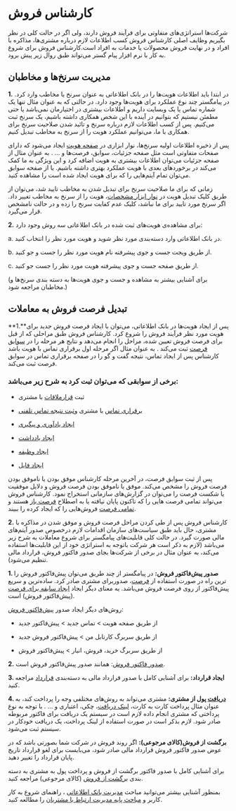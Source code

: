 # کارشناس فروش  

شرکت‌ها استراتژی‌های متفاوتی برای فرآیند فروش دارند، ولی اگر در حالت کلی در نظر بگیریم وظایف اصلی کارشناس فروش کسب اطلاعات لازم درباره مشتری‌ها، مذاکره با افراد و در نهایت فروش محصولات یا خدمات به افراد است.کارشناس فروش برای شروع به کار با نرم افزار پیام گستر می‌تواند طبق روال زیر پیش برود.

## مدیریت سرنخ‌ها و مخاطبان


**1.** در ابتدا باید اطلاعات هویت‌ها را در بانک اطلاعاتی به عنوان سرنخ یا مخاطب وارد کرد. در پیامگستر چند نوع عملکرد برای هویت‌ها وجود دارد. در حالتی که به عنوان مثال تنها یک شماره تماس یا یک وبسایت داریم و اطلاعات بیشتری در اختیارمان نمی‌باشد یا حتی مطمئن نیستیم که بتوانیم در آینده با این شخص همکاری داشته باشیم، یک سرنخ ثبت می‌کنیم. پس از کسب اطلاعات لازم درباره سرنخ و تائید شدن صلاحیت سرنخ برای همکاری با ما، می‌توانیم عملکرد هویت را از سرنخ به مخاطب تبدیل کنیم.

پس از ذخیره اطلاعات اولیه سرنخ‌ها، نوار ابزاری در [صفحه هویت](https://github.com/1stco/PayamGostarDocs/blob/master/help2.5.4/Integrated-bank/Database/General-specifications/General-specifications.md) ایجاد می‌شود که دارای صفحات متفاوتی است مثل صفحه جزئیات، سوابق، فرصت‌ها و ... . به عنوان مثال از صفحه جزئیات می‌توان اطلاعات بیشتری به هویت اضافه کرد و این ویژگی به ما کمک می‌کند در برخوردهای بعدی با هویت عملکرد بهتری داشته باشیم. یا از صفحه سوابق می‌توان تمام آیتم‌هایی را که برای هویت ایجاد شده است را مشاهده کنید.

زمانی که برای ما صلاحیت سرنخ برای تبدیل شدن به مخاطب تایید شد، می‌توان از طریق کلیک تبدیل هویت در [نوار ابزار مشخصات](https://github.com/1stco/PayamGostarDocs/blob/master/help2.5.4/Integrated-bank/Database/General-specifications/Specifications-toolbar/Specifications-toolbar.md)، هویت را از سرنخ به مخاطب تغییر داد. اگر سرنخ مورد تایید برای ما نباشد، کلیک عدم کفایت سرنخ را زده و در حالت نامشخص قرار می‌گیرد.

**2.** برای مشاهده‌ی هویت‌های ثبت شده در بانک اطلاعاتی سه روش وجود دارد:

a. در بانک اطلاعاتی وارد دسته‌بندی مورد نظر شوید و هویت مورد نظر را انتخاب کنید.

b. از طریق ویجت جست و جوی پیشرفته نام هویت مورد نظر را جست و جو کنید. 

c. از طریق صفحه جست و جوی پیشرفته هویت مورد نظر را جست جو کنید.

(برای آشنایی بیشتر به مشاهده و جست و جوی هویت‌ها به دسته بندی سرنخ‌‌ها و مخاطبان مراجعه شود.)

## تبدیل فرصت فروش به معاملات

**1.**پس از ایجاد هویت‌ها در بانک اطلاعاتی، می‌توان با ایجاد فرصت فروش جدید برای هویت‌ مورد نظر فرآیند فروش را شروع کرد. کارشناس فروش طبق مراحلی که از قبل برای فرصت فروش تعیین شده، مراحل را انجام می‌دهد و نتایج هر مرحله را در [سوابق فرصت](https://github.com/1stco/PayamGostarDocs/blob/master/help2.5.4/Integrated-bank/Database/Opportunities/Opportunities.md) ثبت می‌کند . به عنوان مثال اگر مرحله اول برقراری تماس با هویت باشد کارشناس پس از ایجاد تماس، نتیجه گفت و گو را در صفحه برقراری تماس در سوابق فرصت ثبت می‌کند.

### برخی از  سوابقی که می‌توان ثبت کرد به شرح زیر می‌باشد:

-	ثبت [قرارملاقات](https://github.com/1stco/PayamGostarDocs/blob/master/help2.5.4/Integrated-bank/Database/Records/new-appointment/new-appointment.md) با مشتری 

-	[برقراری تماس](https://github.com/1stco/PayamGostarDocs/blob/master/help2.5.4/Integrated-bank/Database/calls-h/Click-to-call.md) با مشتری و[ثبت نتیجه تماس تلفنی](https://github.com/1stco/PayamGostarDocs/blob/master/help2.5.4/Integrated-bank/Database/Records/New-phone-call/New-phone-call.md) 

-	[ایجاد یادآوری و پیگیری](https://github.com/1stco/PayamGostarDocs/blob/master/help2.5.4/Integrated-bank/Database/General-specifications/Reminder-and-follow-up/Reminder-and-follow-up.md) 

-	[ایجاد یادداشت](https://github.com/1stco/PayamGostarDocs/blob/master/help2.5.4/Integrated-bank/Database/Records/New-notes/New-notes.md) 

-	[ایجاد وظیفه](https://github.com/1stco/PayamGostarDocs/blob/master/help2.5.4/Integrated-bank/Database/Records/New-task/New-task.md)

-	[ایجاد فایل](https://github.com/1stco/PayamGostarDocs/blob/master/help2.5.4/Integrated-bank/Database/Records/new-file/Records.md)

پس از ثبت سوابق فرصت، در آخرین مرحله کارشناس موفق بودن یا ناموفق بودن فرصت فروش را مشخص می‌کند. موفق یا ناموفق بودن فرصت فروش و دلایل موفقیت یا شکست فرصت را می‌توان در گزارش‌‌های سازمانی استخراج نمود. کارشناس فروش می‌تواند تمامی فرصت هایی را که تاکنون پایان نیافته‌ یا به اصطلاح [فرصت باز](https://github.com/1stco/PayamGostarDocs/blob/master/help2.5.4/home/widget/Chart/Chart.md) هستند و [تمامی فرصت](https://github.com/1stco/PayamGostarDocs/blob/master/help2.5.4/Customer-relationship-management/Opportunities/Opportunities.md) فروش‌هایی را که ایجاد کرده را ببیند.
 
**2.** کارشناس فروش پس از طی کردن مراحل فرصت فروش و موفق شدن در مذاکره با مشتری، حال باید طبق سیاست‌های سازمان اقدامات لازم درخصوص صدور آیتم‌های مالی صورت گیرد. در حالت کلی قابلیت‌های پیامگستر برای شروع معاملات به شرح زیر می‌باشد (لازم به ذکر است هر شرکت باتوجه به استراتژی خود از این قابلیت‌ها استفاده می‌کند، به عنوان مثال در برخی از شرکت‌ها بجای صدور فاکتور فروش، قرارداد مالی تنظیم می‌شود).

**1. صدور پیش‌فاکتور فروش:** در پیامگستر از چند طریق می‌توان پیش‌فاکتور فروش را برای مشتری صادر کرد. ساده‌ترین و سریع‌‎ترین راه در صورت استفاده از [فرصت](https://github.com/1stco/PayamGostarDocs/blob/master/help2.5.4/Integrated-bank/Database/Records/New-opportunity/mafhom-opportunity.md)، صدور پیش‌فاکتور از روی فرصت فروش می‌باشد. یه معنای دیگر ایجاد [ایجاد سابقه برای فرصت](https://github.com/1stco/PayamGostarDocs/blob/master/help2.5.4/Integrated-bank/Database/Records/New-opportunity/New-opportunity.md) (پیش‌فاکتور فروش)  است.

روش‌های دیگر ایجاد صدور [پیش‌فاکتور فروش](https://github.com/1stco/PayamGostarDocs/blob/master/help2.5.4/Integrated-bank/Database/Records/Pre-invoice-new-invoice/Pre-invoice-new-invoice.md):

-	از طریق صفحه هویت > تماس جدید > پیش‌فاکتور جدید

-	از طریق سربرگ کارتابل من > پیش‌فاکتور فروش جدید

-	از طریق سربرگ خرید، فروش، انبار > پیش‌فاکتور فروش

**2.** [صدور فاکتور فروش](https://github.com/1stco/PayamGostarDocs/blob/master/help2.5.4/Integrated-bank/Database/Records/Pre-invoice-new-invoice/Pre-invoice-new-invoice.md): همانند صدور پیش‌فاکتور فروش است. 

**3. ایجاد قرارداد:**  برای آشنایی کامل با صدور قرارداد مالی به دسته‌بندی [قرارداد](https://github.com/1stco/PayamGostarDocs/blob/master/help2.5.4/Integrated-bank/Database/Records/New-contract/New-contract.md) مراجعه کنید.

**4. [دریافت](https://github.com/1stco/PayamGostarDocs/blob/master/help2.5.4/Integrated-bank/Database/Records/Get-new/Get-new.md) پول از مشتری:** مشتری می‌تواند به روش‌های مختلفی وجه را پرداخت کند، به عنوان مثال پرداخت کارت به کارت، [لینک دریافت](https://github.com/1stco/PayamGostarDocs/blob/master/help2.5.4/Integrated-bank/Database/Payment-links/Create-payment-link/Create-payment-link.md)، چکی، اعتباری و ... . با توجه به نوع پرداختی که مشتری انجام داده لازم است در سیستم یک دریافت برای فاکتور مربوطه صادر شود. لازم بذکر است در صورت استفاده از لینک پرداخت، یک دریافت خودکار در سیستم ثبت ‌می‌شود.

**برگشت از فروش(کالای مرجوعی):** اگر روند فروش در شرکت شما بصورتی باشد که در عوض صدور فاکتور فروش قرارداد مالی صادر شود، می‌بایست برای لغو قرارداد تاریخ پایان قرارداد را تغییر دهید.

برای آشنایی کامل با صدور فاکتور برگشت از فروش و پرداخت پول به مشتری به دسته بندی [برگشت از فروش](https://github.com/1stco/PayamGostarDocs/blob/master/help2.5.4/Integrated-bank/Database/Records/Return-invoice-from-sales/Return-invoice-from-sales.md) (کالای مرجوعی) مراجعه کنید.

بمنظور آشنایی بیشتر می‌توانید مباحث [مدیریت بانک اطلاعاتی](https://github.com/1stco/PayamGostarDocs/blob/master/help2.5.4/Category-docs/Database-management.md)
، راهنمای شروع به کار کاربر
 و [مباحث پایه مدیریت ارتباط با مشتریان](https://github.com/1stco/PayamGostarDocs/blob/master/help2.5.4/Category-docs/Crm-basic.md) را مطالعه کنید.
